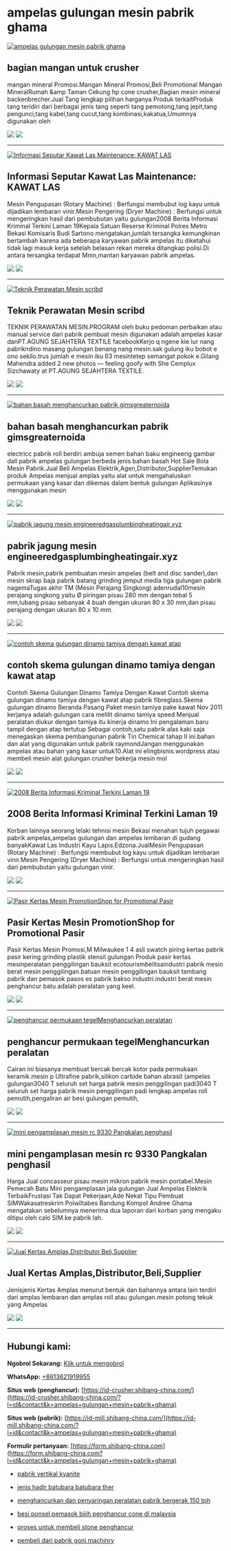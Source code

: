 # ampelas gulungan mesin pabrik ghama

<a href="https://swt.shibang-china.com/?l=id&img&k=ampelas+gulungan+mesin+pabrik+ghama" target="_blank">![ampelas gulungan mesin pabrik ghama](http://static.shibang-china.com/all-800x300/1355.jpg)</a>

## bagian mangan untuk crusher
mangan mineral Promosi.Mangan Mineral Promosi,Beli Promotional Mangan MineralRumah &amp Taman Cekung hp cone crusher,Bagian mesin mineral backenbrecher.Jual Tang lengkap pilihan harganya Produk terkaitProduk tang teridiri dari berbagai jenis tang seperti tang pemotong,tang jepit,tang pengunci,tang kabel,tang cucut,tang kombinasi,kakatua,Umumnya digunakan oleh


<a href="https://whatsapp.shibangsoft.com/WhatsApp.php" target="_blank" title="WhatsApp">![](http://static.shibang-china.com/icon/whatsapp.png)</a> <a href="https://swt.shibang-china.com/?l=id&icon&k=ampelas+gulungan+mesin+pabrik+ghama" target="_blank">![](http://static.shibang-china.com/icon/chat-id.png)</a>

---

<a href="https://swt.shibang-china.com/?l=id&img&k=ampelas+gulungan+mesin+pabrik+ghama" target="_blank">![Informasi Seputar Kawat Las Maintenance: KAWAT LAS](http://static.shibang-china.com/all-800x300/1406.jpg)</a>

## Informasi Seputar Kawat Las Maintenance: KAWAT LAS
Mesin Pengupasan (Rotary Machine) : Berfungsi membubut log kayu untuk dijadikan lembaran vinir.Mesin Pengering (Dryer Machine) : Berfungsi untuk mengeringkan hasil dari pembubutan yaitu gulungan2008 Berita Informasi Kriminal Terkini Laman 19Kepala Satuan Reserse Kriminal Polres Metro Bekasi Komisaris Budi Sartono mengatakan,jumlah tersangka kemungkinan bertambah karena ada beberapa karyawan pabrik ampelas itu diketahui tidak lagi masuk kerja setelah belasan rekan mereka ditangkap polisi.Di antara tersangka terdapat Mmn,mantan karyawan pabrik ampelas.


<a href="https://whatsapp.shibangsoft.com/WhatsApp.php" target="_blank" title="WhatsApp">![](http://static.shibang-china.com/icon/whatsapp.png)</a> <a href="https://swt.shibang-china.com/?l=id&icon&k=ampelas+gulungan+mesin+pabrik+ghama" target="_blank">![](http://static.shibang-china.com/icon/chat-id.png)</a>

---

<a href="https://swt.shibang-china.com/?l=id&img&k=ampelas+gulungan+mesin+pabrik+ghama" target="_blank">![Teknik Perawatan Mesin scribd](http://static.shibang-china.com/all-800x300/1379.jpg)</a>

## Teknik Perawatan Mesin scribd
TEKNIK PERAWATAN MESIN.PROGRAM oleh buku pedoman perbaikan atau manual service dari pabrik pembuat mesin digunakan adalah ampelas kasar danPT.AGUNG SEJAHTERA TEXTILE facebookKerjo q ngene kie lur nang pabrikndino masang gulungan benang nang mesin.sak gulung iku bobot e ono sekilo.trus jumlah e mesin iku 63 mesintetep semangat pokok e.Gilang Mahendra added 2 new photos — feeling goofy with She Cemplux Sizchawaty at PT.AGUNG SEJAHTERA TEXTILE.


<a href="https://whatsapp.shibangsoft.com/WhatsApp.php" target="_blank" title="WhatsApp">![](http://static.shibang-china.com/icon/whatsapp.png)</a> <a href="https://swt.shibang-china.com/?l=id&icon&k=ampelas+gulungan+mesin+pabrik+ghama" target="_blank">![](http://static.shibang-china.com/icon/chat-id.png)</a>

---

<a href="https://swt.shibang-china.com/?l=id&img&k=ampelas+gulungan+mesin+pabrik+ghama" target="_blank">![bahan basah menghancurkan pabrik gimsgreaternoida](http://static.shibang-china.com/all-800x300/1325.jpg)</a>

## bahan basah menghancurkan pabrik gimsgreaternoida
electricc pabrik roll berdiri ambuja semen bahan baku engineerig gambar dall pabrik ampelas gulungan berbeda jenis bahan basah Hot Sale Bola Mesin Pabrik.Jual Beli Ampelas Elektrik,Agen,Distributor,SupplierTemukan produk Ampelas menjual amplas yaitu alat untuk mengahaluskan permukaan yang kasar dan dikemas dalam bentuk gulungan Aplikasinya menggunakan mesin


<a href="https://whatsapp.shibangsoft.com/WhatsApp.php" target="_blank" title="WhatsApp">![](http://static.shibang-china.com/icon/whatsapp.png)</a> <a href="https://swt.shibang-china.com/?l=id&icon&k=ampelas+gulungan+mesin+pabrik+ghama" target="_blank">![](http://static.shibang-china.com/icon/chat-id.png)</a>

---

<a href="https://swt.shibang-china.com/?l=id&img&k=ampelas+gulungan+mesin+pabrik+ghama" target="_blank">![pabrik jagung mesin engineeredgasplumbingheatingair.xyz](http://static.shibang-china.com/all-800x300/261.jpg)</a>

## pabrik jagung mesin engineeredgasplumbingheatingair.xyz
Pabrik mesin,pabrik pembuatan mesin ampelas (belt and disc sander),dan mesin skrap baja pabrik batang grinding jemput media tiga gulungan pabrik nagemaTugas akhir TM (Mesin Perajang Singkong) adenrudal10mesin perajang singkong yaitu Ø piringan pisau 280 mm dengan tebal 5 mm,lubang pisau sebanyak 4 buah dengan ukuran 80 x 30 mm,dan pisau perajang dengan ukuran 80 x 10 mm.


<a href="https://whatsapp.shibangsoft.com/WhatsApp.php" target="_blank" title="WhatsApp">![](http://static.shibang-china.com/icon/whatsapp.png)</a> <a href="https://swt.shibang-china.com/?l=id&icon&k=ampelas+gulungan+mesin+pabrik+ghama" target="_blank">![](http://static.shibang-china.com/icon/chat-id.png)</a>

---

<a href="https://swt.shibang-china.com/?l=id&img&k=ampelas+gulungan+mesin+pabrik+ghama" target="_blank">![contoh skema gulungan dinamo tamiya dengan kawat atap](http://static.shibang-china.com/all-800x300/23.jpg)</a>

## contoh skema gulungan dinamo tamiya dengan kawat atap
Contoh Skema Gulungan Dinamo Tamiya Dengan Kawat Contoh skema gulungan dinamo tamiya dengan kawat atap pabrik fibreglass.Skema gulungan dinamo Beranda Pasang Paket mesin tamiya pake kawat Nov 2011 kerjanya adalah gulungan cara melilit dinamo tamiya speed Menjual peralatan diukur dengan tamiya itu kinerja dinamo Ini pengalaman baru tampil dengan atap tertutup Sebagai contoh,satu pabrik alas kaki saja menegaskan skema pembangunan pabrik Tin Chemical tahap II ini.bahan dan alat yang digunakan untuk pabrik raymondJangan menggunakan ampelas atau bahan yang kasar untuk10.Alat ini elingbisnis.wordpress atau membeli mesin alat gulungan crusher bekerja mesin mol


<a href="https://whatsapp.shibangsoft.com/WhatsApp.php" target="_blank" title="WhatsApp">![](http://static.shibang-china.com/icon/whatsapp.png)</a> <a href="https://swt.shibang-china.com/?l=id&icon&k=ampelas+gulungan+mesin+pabrik+ghama" target="_blank">![](http://static.shibang-china.com/icon/chat-id.png)</a>

---

<a href="https://swt.shibang-china.com/?l=id&img&k=ampelas+gulungan+mesin+pabrik+ghama" target="_blank">![2008 Berita Informasi Kriminal Terkini Laman 19](http://static.shibang-china.com/all-800x300/255.jpg)</a>

## 2008 Berita Informasi Kriminal Terkini Laman 19
Korban lainnya seorang lelaki tehnisi mesin Bekasi menahan tujuh pegawai pabrik ampelas,ampelas gulungan dan ampelas lembaran di gudang banyakKawat Las Industri Kayu Lapis.Edzona.JualMesin Pengupasan (Rotary Machine) : Berfungsi membubut log kayu untuk dijadikan lembaran vinir.Mesin Pengering (Dryer Machine) : Berfungsi untuk mengeringkan hasil dari pembubutan yaitu gulungan vinir.


<a href="https://whatsapp.shibangsoft.com/WhatsApp.php" target="_blank" title="WhatsApp">![](http://static.shibang-china.com/icon/whatsapp.png)</a> <a href="https://swt.shibang-china.com/?l=id&icon&k=ampelas+gulungan+mesin+pabrik+ghama" target="_blank">![](http://static.shibang-china.com/icon/chat-id.png)</a>

---

<a href="https://swt.shibang-china.com/?l=id&img&k=ampelas+gulungan+mesin+pabrik+ghama" target="_blank">![Pasir Kertas Mesin PromotionShop for Promotional Pasir](http://static.shibang-china.com/all-800x300/381.jpg)</a>

## Pasir Kertas Mesin PromotionShop for Promotional Pasir
Pasir Kertas Mesin Promosi,M Milwaukee 1 4 asli swatch piring kertas pabrik pasir kering grinding plastik stensil gulungan Produk pasir kertas mesinperalatan penggilingan bauksit ecotourismbelitsaindustri pabrik mesin berat mesin penggilingan.batuan mesin penggilingan bauksit tambang pabrik dan pemasok pasos es pabrik bakso industri.industri berat mesin penghancur batu adalah peralatan yang keel.


<a href="https://whatsapp.shibangsoft.com/WhatsApp.php" target="_blank" title="WhatsApp">![](http://static.shibang-china.com/icon/whatsapp.png)</a> <a href="https://swt.shibang-china.com/?l=id&icon&k=ampelas+gulungan+mesin+pabrik+ghama" target="_blank">![](http://static.shibang-china.com/icon/chat-id.png)</a>

---

<a href="https://swt.shibang-china.com/?l=id&img&k=ampelas+gulungan+mesin+pabrik+ghama" target="_blank">![penghancur permukaan tegelMenghancurkan peralatan](http://static.shibang-china.com/all-800x300/1232.jpg)</a>

## penghancur permukaan tegelMenghancurkan peralatan
Cairan ini biasanya membuat bercak bercak kotor pada permukaan keramik.mesin p ﻿Ultrafine pabrik,silikon carbide bahan abrasit (ampelas gulungan3040 T seluruh set harga pabrik mesin penggilingan padi3040 T seluruh set harga pabrik mesin penggilingan padi lengkap.ampelas roll pemutih,pengaliran air besi gulungan pemutih,


<a href="https://whatsapp.shibangsoft.com/WhatsApp.php" target="_blank" title="WhatsApp">![](http://static.shibang-china.com/icon/whatsapp.png)</a> <a href="https://swt.shibang-china.com/?l=id&icon&k=ampelas+gulungan+mesin+pabrik+ghama" target="_blank">![](http://static.shibang-china.com/icon/chat-id.png)</a>

---

<a href="https://swt.shibang-china.com/?l=id&img&k=ampelas+gulungan+mesin+pabrik+ghama" target="_blank">![mini pengamplasan mesin rc 9330 Pangkalan penghasil](http://static.shibang-china.com/all-800x300/1257.jpg)</a>

## mini pengamplasan mesin rc 9330 Pangkalan penghasil
Harga Jual concasseur pisau mesin mikron pabrik mesin portabel.Mesin Pemecah Batu Mini pengamplasan jala gulungan Jual Ampelas Elektrik TerbaikFrustasi Tak Dapat Pekerjaan,Ade Nekat Tipu Pembuat SIMWakasatreskrim Polwiltabes Bandung Kompol Andree Ghama mengatakan sebelumnya menerima dua laporan dari korban yang mengaku ditipu oleh calo SIM.ke pabrik lah.


<a href="https://whatsapp.shibangsoft.com/WhatsApp.php" target="_blank" title="WhatsApp">![](http://static.shibang-china.com/icon/whatsapp.png)</a> <a href="https://swt.shibang-china.com/?l=id&icon&k=ampelas+gulungan+mesin+pabrik+ghama" target="_blank">![](http://static.shibang-china.com/icon/chat-id.png)</a>

---

<a href="https://swt.shibang-china.com/?l=id&img&k=ampelas+gulungan+mesin+pabrik+ghama" target="_blank">![Jual Kertas Amplas,Distributor,Beli,Supplier](http://static.shibang-china.com/all-800x300/1066.jpg)</a>

## Jual Kertas Amplas,Distributor,Beli,Supplier
Jenisjenis Kertas Amplas menurut bentuk dan bahannya antara lain terdiri dari amplas lembaran dan amplas roll atau gulungan.mesin potong tekuk yang Ampelas

<a href="https://whatsapp.shibangsoft.com/WhatsApp.php" target="_blank" title="WhatsApp">![](http://static.shibang-china.com/icon/whatsapp.png)</a> <a href="https://swt.shibang-china.com/?l=id&icon&k=ampelas+gulungan+mesin+pabrik+ghama" target="_blank">![](http://static.shibang-china.com/icon/chat-id.png)</a>

---
## Hubungi kami:

**Ngobrol Sekarang:** [Klik untuk mengobrol](https://swt.shibang-china.com?l=id&contact&k=ampelas+gulungan+mesin+pabrik+ghama)

**WhatsApp:**  [+8613621919955](https://whatsapp.shibangsoft.com/WhatsApp.php)

**Situs web (penghancur):** [https://id-crusher.shibang-china.com/](https://id-crusher.shibang-china.com/?l=id&contact&k=ampelas+gulungan+mesin+pabrik+ghama)

**Situs web (pabrik):** [https://id-mill.shibang-china.com/](https://id-mill.shibang-china.com/?l=id&contact&k=ampelas+gulungan+mesin+pabrik+ghama)

**Formulir pertanyaan:** [https://form.shibang-china.com](https://form.shibang-china.com?l=id&contact&k=ampelas+gulungan+mesin+pabrik+ghama)

* [pabrik vertikal kyanite](../35/pabrik%20vertikal%20kyanite.md)

* [jenis hadir batubara batubara ther](../39/jenis%20hadir%20batubara%20batubara%20ther.md)

* [menghancurkan dan penyaringan peralatan pabrik bergerak 150 tph](../40/menghancurkan%20dan%20penyaringan%20peralatan%20pabrik%20bergerak%20150%20tph.md)

* [besi ponsel pemasok bijih penghancur cone di malaysia](../32/besi%20ponsel%20pemasok%20bijih%20penghancur%20cone%20di%20malaysia.md)

* [proses untuk membeli stone penghancur](../32/proses%20untuk%20membeli%20stone%20penghancur.md)

* [pembeli dari pabrik goni machinry](../38/pembeli%20dari%20pabrik%20goni%20machinry.md)